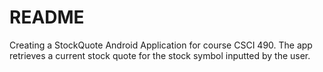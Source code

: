 # README

Creating a StockQuote Android Application for course CSCI 490. The app retrieves a current stock quote for the stock symbol inputted
by the user.
